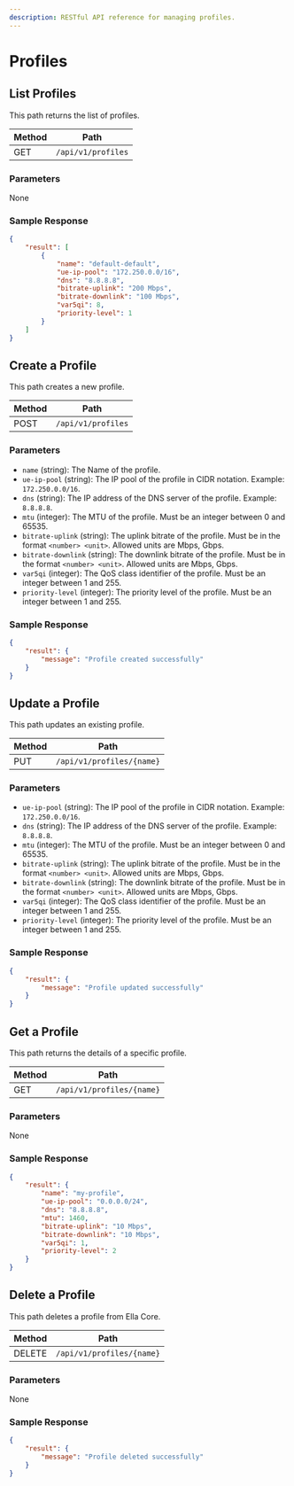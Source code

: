 ```yaml
---
description: RESTful API reference for managing profiles.
---
```


# Profiles

## List Profiles

This path returns the list of profiles.


| Method | Path               |
| ------ | ------------------ |
| GET    | `/api/v1/profiles` |

### Parameters

None

### Sample Response

```json
{
    "result": [
        {
            "name": "default-default",
            "ue-ip-pool": "172.250.0.0/16",
            "dns": "8.8.8.8",
            "bitrate-uplink": "200 Mbps",
            "bitrate-downlink": "100 Mbps",
            "var5qi": 8,
            "priority-level": 1
        }
    ]
}
```

## Create a Profile

This path creates a new profile.

| Method | Path               |
| ------ | ------------------ |
| POST   | `/api/v1/profiles` |

### Parameters

- `name` (string): The Name of the profile.
- `ue-ip-pool` (string): The IP pool of the profile in CIDR notation. Example: `172.250.0.0/16`.
- `dns` (string): The IP address of the DNS server of the profile. Example: `8.8.8.8`.
- `mtu` (integer): The MTU of the profile. Must be an integer between 0 and 65535.
- `bitrate-uplink` (string): The uplink bitrate of the profile. Must be in the format `<number> <unit>`. Allowed units are Mbps, Gbps.
- `bitrate-downlink` (string): The downlink bitrate of the profile. Must be in the format `<number> <unit>`. Allowed units are Mbps, Gbps.
- `var5qi` (integer): The QoS class identifier of the profile. Must be an integer between 1 and 255.
- `priority-level` (integer): The priority level of the profile. Must be an integer between 1 and 255.

### Sample Response

```json
{
    "result": {
        "message": "Profile created successfully"
    }
}
```

## Update a Profile

This path updates an existing profile.

| Method | Path                      |
| ------ | ------------------------- |
| PUT    | `/api/v1/profiles/{name}` |

### Parameters

- `ue-ip-pool` (string): The IP pool of the profile in CIDR notation. Example: `172.250.0.0/16`.
- `dns` (string): The IP address of the DNS server of the profile. Example: `8.8.8.8`.
- `mtu` (integer): The MTU of the profile. Must be an integer between 0 and 65535.
- `bitrate-uplink` (string): The uplink bitrate of the profile. Must be in the format `<number> <unit>`. Allowed units are Mbps, Gbps.
- `bitrate-downlink` (string): The downlink bitrate of the profile. Must be in the format `<number> <unit>`. Allowed units are Mbps, Gbps.
- `var5qi` (integer): The QoS class identifier of the profile. Must be an integer between 1 and 255.
- `priority-level` (integer): The priority level of the profile. Must be an integer between 1 and 255.


### Sample Response

```json
{
    "result": {
        "message": "Profile updated successfully"
    }
}
```

## Get a Profile

This path returns the details of a specific profile.

| Method | Path                      |
| ------ | ------------------------- |
| GET    | `/api/v1/profiles/{name}` |

### Parameters

None

### Sample Response

```json
{
    "result": {
        "name": "my-profile",
        "ue-ip-pool": "0.0.0.0/24",
        "dns": "8.8.8.8",
        "mtu": 1460,
        "bitrate-uplink": "10 Mbps",
        "bitrate-downlink": "10 Mbps",
        "var5qi": 1,
        "priority-level": 2
    }
}
```

## Delete a Profile

This path deletes a profile from Ella Core.

| Method | Path                      |
| ------ | ------------------------- |
| DELETE | `/api/v1/profiles/{name}` |

### Parameters

None

### Sample Response

```json
{
    "result": {
        "message": "Profile deleted successfully"
    }
}
```

